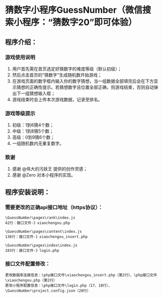# 猜数字小程序GuessNumber（微信搜索小程序：“猜数字20”即可体验）

## 程序介绍：
### 游戏使用说明
  1. 用户首先需在首页选定好猜数字的难度等级（默认初级）；
  2. 然后点击首页的“猜数字”生成随机数开始游戏；
  3. 在游戏页面的数字框内输入你的数字猜想，当一组数据全部填完后会在下方显示猜想的正确性提示。若猜想数字且位置全部正确，则游戏结束，否则自动弹出下一组猜想输入框；
  4. 游戏结束时会上传本次游戏数据，记录至排名。

### 游戏等级提示
  1. 初级：1到6猜4个数；
  2. 中级：1到8猜5个数；
  3. 高级：0到9猜6个数；
  4. 一组随机数内无重复数字。

### 致谢
  1. 感谢 @伟大的污妖王 提供的创作灵感；
  2. 感谢 @Zero 对本小程序的实现。


## 程序安装说明：
### 需要更改的正确api接口地址（https协议）：

    \GuessNumber\pages\rank\index.js
    42行：接口文件-》xiaochengxu.php

    \GuessNumber\pages\content\index.js
    136行：接口文件-》xiaochengxu_insert.php

    \GuessNumber\pages\index\index.js
    183行：接口文件-》login.php

### 接口文件配置修改：
    更改数据库连接信息：\php接口文件\xiaochengxu_insert.php（第2行）、\php接口文件\xiaochengxu.php（第2行）
    更改小程序配置信息：\php接口文件\login.php（17、18行）、\GuessNumber\project.config.json（28行）


